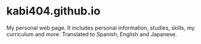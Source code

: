 # kabi404.github.io
My personal web page. It includes personal information, studies, skills, my curriculum and more. Translated to Spanish, English and Japanese.
